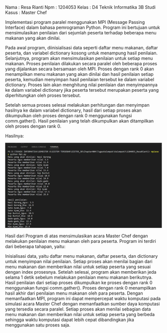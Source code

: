 Nama : Resa Rianti
Npm  : 1204053
Kelas : D4 Teknik Informatika 3B
Studi Kasus : Master Chef

Implementasi program paralel menggunakan MPI (Message Passing Interface) dalam bahasa pemrograman Python. Program ini bertujuan untuk mensimulasikan penilaian dari sejumlah peserta terhadap beberapa menu makanan yang akan dinilai.

Pada awal program, diinisialisasi data seperti daftar menu makanan, daftar peserta, dan variabel dictionary kosong untuk menampung hasil penilaian. Selanjutnya, program akan mensimulasikan penilaian untuk setiap menu makanan. Proses penilaian dilakukan secara paralel oleh beberapa proses yang dijalankan secara bersamaan oleh MPI. Proses dengan rank 0 akan menampilkan menu makanan yang akan dinilai dan hasil penilaian setiap peserta, kemudian menyimpan hasil penilaian tersebut ke dalam variabel dictionary. Proses lain akan menghitung nilai penilaian dan menyimpannya ke dalam variabel dictionary jika peserta tersebut merupakan peserta yang diperhitungkan oleh proses tersebut.

Setelah semua proses selesai melakukan perhitungan dan menyimpan hasilnya ke dalam variabel dictionary, hasil dari setiap proses akan dikumpulkan oleh proses dengan rank 0 menggunakan fungsi comm.gather(). Hasil penilaian yang telah dikumpulkan akan ditampilkan oleh proses dengan rank 0.


Hasilnya:


![Gambar](output.png)

Hasil dari Program di atas mensimulasikan acara Master Chef dengan melakukan penilaian menu makanan oleh para peserta. Program ini terdiri dari beberapa tahapan, yaitu:

Inisialisasi data, yaitu daftar menu makanan, daftar peserta, dan dictionary untuk menyimpan nilai penilaian.
Setiap proses akan menilai bagian dari menu makanan dan memberikan nilai untuk setiap peserta yang sesuai dengan index prosesnya. Setelah selesai, program akan memberikan jeda selama 1 detik sebelum melakukan penilaian menu makanan berikutnya.
Hasil penilaian dari setiap proses dikumpulkan ke proses dengan rank 0 menggunakan fungsi comm.gather().
Proses dengan rank 0 menampilkan hasil akhir dari penilaian menu makanan oleh para peserta.
Dengan memanfaatkan MPI, program ini dapat mempercepat waktu komputasi pada simulasi acara Master Chef dengan memanfaatkan sumber daya komputasi yang tersedia secara paralel. Setiap proses akan menilai sebagian data menu makanan dan memberikan nilai untuk setiap peserta yang berbeda sehingga waktu komputasi dapat lebih cepat dibandingkan jika menggunakan satu proses saja.
